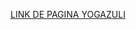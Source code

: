 
<a href="https://ferreira1990.github.io/Yogazuli/" target="_blank" rel="noopener noreferrer">LINK DE PAGINA YOGAZULI</a>